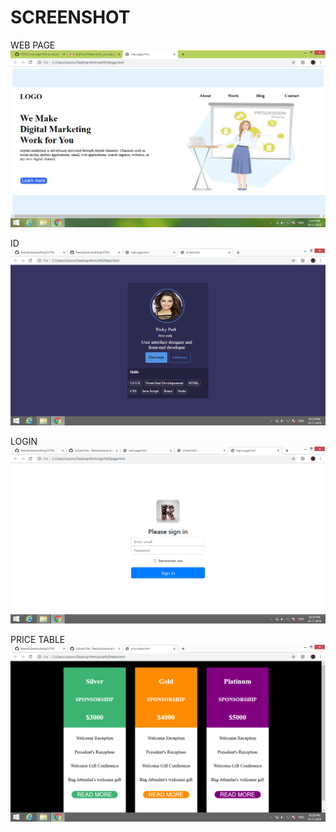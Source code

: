 # SCREENSHOT

WEB PAGE
![alt text](https://github.com/ReenaSubanandharaj/HTML/blob/master/Screenshot%20(2).png)

ID
![alt text](https://github.com/ReenaSubanandharaj/HTML/blob/master/Screenshot%20(4).png)

LOGIN
![alt text](https://github.com/ReenaSubanandharaj/HTML/blob/master/Screenshot%20(5).png)

PRICE TABLE
![alt text](https://github.com/ReenaSubanandharaj/HTML/blob/master/Screenshot%20(6).png)
